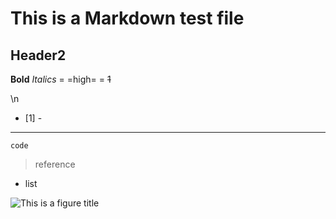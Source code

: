 # This is a Markdown test file
## Header2
**Bold**
*Italics*
= =high= =
~~1~~

\n
- [1] -
------------
`code`
>reference 
* list

![This is a figure title]()